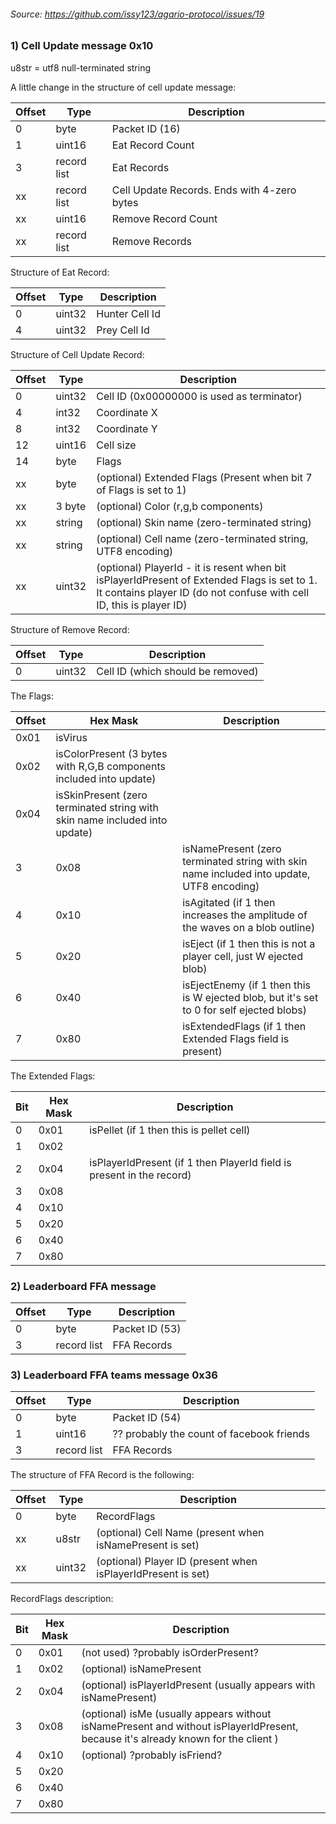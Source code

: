 ###### Source: https://github.com/issy123/agario-protocol/issues/19

### **1) Cell Update message 0x10**

u8str = utf8 null-terminated string

A little change in the structure of cell update message:

| Offset | Type        | Description
|--------|-------------|------------
| 0      | byte        | Packet ID (16)
| 1      | uint16      | Eat Record Count
| 3      | record list | Eat Records
| xx     | record list | Cell Update Records. Ends with 4-zero bytes
| xx     | uint16      | Remove Record Count
| xx     | record list | Remove Records

Structure of Eat Record:

| Offset | Type   | Description
|--------|--------|------------
| 0      | uint32 | Hunter Cell Id
| 4      | uint32 | Prey Cell Id

Structure of Cell Update Record:

| Offset | Type   | Description
|--------|--------|------------
| 0      | uint32 | Cell ID (0x00000000 is used as terminator)
| 4      | int32  | Coordinate X
| 8      | int32  | Coordinate Y
| 12     | uint16 | Cell size
| 14     | byte   | Flags
| xx     | byte   | (optional) Extended Flags (Present when bit 7 of Flags is set to 1)
| xx     | 3 byte | (optional) Color (r,g,b components)
| xx     | string | (optional) Skin name (zero-terminated string)
| xx     | string | (optional) Cell name (zero-terminated string, UTF8 encoding)
| xx     | uint32 | (optional) PlayerId - it is resent when bit isPlayerIdPresent of Extended Flags is set to 1. It contains player ID (do not confuse with cell ID, this is player ID)

Structure of Remove Record:

| Offset | Type   | Description
|--------|--------|------------
| 0      | uint32 | Cell ID (which should be removed)

The Flags:

| Offset | Hex Mask | Description |
|--------|----------| --- |
| 0x01   | isVirus
| 0x02   | isColorPresent (3 bytes with R,G,B components included into update)
| 0x04   | isSkinPresent (zero terminated string with skin name included into update)
| 3      | 0x08     | isNamePresent (zero terminated string with skin name included into update, UTF8 encoding)
| 4      | 0x10     | isAgitated (if 1 then increases the amplitude of the waves on a blob outline)
| 5      | 0x20     | isEject  (if 1 then this is not a player cell, just W ejected blob)
| 6      | 0x40     | isEjectEnemy (if 1 then this is W ejected blob, but it's set to 0 for self ejected blobs)
| 7      | 0x80     | isExtendedFlags  (if 1 then Extended Flags field is present)

The Extended Flags:

| Bit | Hex Mask | Description |
| --- | --- | --- |
| 0 | 0x01 | isPellet (if 1 then this is pellet cell) |
| 1 | 0x02 |  |
| 2 | 0x04 | isPlayerIdPresent (if 1 then PlayerId field is present in the record)  |
| 3 | 0x08 |  |
| 4 | 0x10 |  |
| 5 | 0x20 |  |
| 6 | 0x40 |  |
| 7 | 0x80 |  |

### 2) Leaderboard FFA message

| Offset | Type | Description |
|--------|------|-------------|
| 0      | byte | Packet ID (53) |
| 3      | record list | FFA Records |

### 3) Leaderboard FFA teams message 0x36

| Offset | Type        | Description
|--------|-------------|------------
| 0      | byte        | Packet ID (54)
| 1      | uint16      | ?? probably the count of facebook friends
| 3      | record list | FFA Records


The structure of FFA Record is the following:

| Offset | Type     | Description 
|--------|----------|------------
| 0      | byte | RecordFlags
| xx     | u8str | (optional) Cell Name (present when isNamePresent is set)  |
| xx     | uint32 | (optional) Player ID (present when isPlayerIdPresent is set) |


RecordFlags description:

| Bit | Hex Mask | Description |
| --- | --- | --- |
| 0 | 0x01 | (not used) ?probably isOrderPresent? |
| 1 | 0x02 | (optional) isNamePresent |
| 2 | 0x04 | (optional) isPlayerIdPresent (usually appears with isNamePresent)  |
| 3 | 0x08 | (optional) isMe (usually appears without isNamePresent and without isPlayerIdPresent, because it's already known for the client ) |
| 4 | 0x10 | (optional) ?probably isFriend? |
| 5 | 0x20 |  |
| 6 | 0x40 |  |
| 7 | 0x80 |  |
